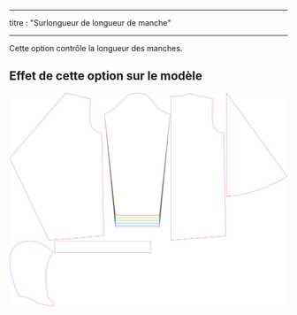 - - -
titre : "Surlongueur de longueur de manche"
- - -

Cette option contrôle la longueur des manches.

## Effet de cette option sur le modèle

![Cette image montre l'effet de cette option en superposant plusieurs variantes qui ont une valeur différente pour cette option](yuri_sleevelengthbonus_sample.svg "Effet de cette option sur le modèle")
